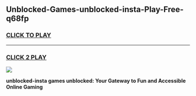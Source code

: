 
## Unblocked-Games-unblocked-insta-Play-Free-q68fp
<h3>
<a href="https://premium76.site?title=unblocked-insta&ref=10A">CLICK TO PLAY</a></h3>
<hr>

<h3>
<a href="https://premium76.site?title=unblocked-insta&ref=10A">CLICK 2 PLAY</a>
  
</h3>

<a href="https://premium76.site?title=unblocked-insta&ref=10A"><img src="https://clearcache.store/games.png"></a>


**unblocked-insta games unblocked: Your Gateway to Fun and Accessible Online Gaming**
